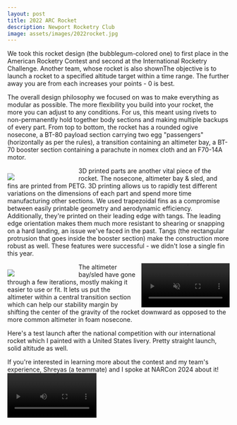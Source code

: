 ```yaml
---
layout: post
title: 2022 ARC Rocket
description: Newport Rocketry Club
image: assets/images/2022rocket.jpg
---
```


We took this rocket design (the bubblegum-colored one) to first place in the American Rocketry Contest and second at the International Rocketry Challenge. Another team, whose rocket is also shownThe objective is to launch a rocket to a specified altitude target within a time range. The further away you are from each increases your points - 0 is best.

The overall design philosophy we focused on was to make everything as modular as possible. The more flexibility you build into your rocket, the more you can adjust to any conditions. For us, this meant using rivets to non-permanently hold together body sections and making multiple backups of every part. From top to bottom, the rocket has a rounded ogive nosecone, a BT-80 payload section carrying two egg "passengers" (horizontally as per the rules), a transition containing an altimeter bay, a BT-70 booster section containing a parachute in nomex cloth and an F70-14A motor.

<p style="float:left;margin-bottom:0px;margin-right:2%;width:30%;"><img src="{{ site.url | absolute_path}}/assets/images/2022rocket3dprints.jpg"/></p>

3D printed parts are another vital piece of the rocket. The nosecone, altimeter bay & sled, and fins are printed from PETG. 3D printing allows us to rapidly test different variations on the dimensions of each part and spend more time manufacturing other sections. We used trapezoidal fins as a compromise between easily printable geometry and aerodynamic efficiency. Additionally, they're printed on their leading edge with tangs. The leading edge orientation makes them much more resistant to shearing or snapping on a hard landing, an issue we've faced in the past. Tangs (the rectangular protrusion that goes inside the booster section) make the construction more robust as well. These features were successful - we didn't lose a single fin this year.

<p style="float:left;margin-bottom:0px;margin-right:2%;width:30%;"><img src="{{ site.url | absolute_path}}/assets/images/altimeter.jpg"/></p>

<video width="200" loop muted autoplay style="margin-left:2%; float:right;">
  <source src="{{ site.url | absolute_path}}/assets/images/introckettest.mp4" type="video/mp4">
</video>

The altimeter bay/sled have gone through a few iterations, mostly making it easier to use or fit. It lets us put the altimeter within a central transition section which can help our stability margin by shifting the center of the gravity of the rocket downward as opposed to the more common altimeter in foam nosecone.

Here's a test launch after the national competition with our international rocket which I painted with a United States livery. Pretty straight launch, solid altitude as well.

If you're interested in learning more about the contest and my team's experience, Shreyas (a teammate) and I spoke at NARCon 2024 about it!
<video width="40%" controls>
  <source src="https://www.dropbox.com/scl/fi/192px4zqcak4k3ytkdw69/How-to-Win-the-American-Rocketry-Challenge.mp4?rlkey=yeyv0gg8ru1fsjpz7vgkyp4tl&raw=1" type="video/mp4">
</video>